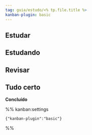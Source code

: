 ```yaml
---
tag: guia/estudo/<% tp.file.title %>
kanban-plugin: basic
---
```


## Estudar

## Estudando

## Revisar

## Tudo certo

**Concluído**


%% kanban:settings
```
{"kanban-plugin":"basic"}
```
%%